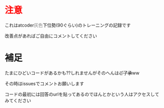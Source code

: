 #  <font color="Red">注意</font>
これはatcoder<font color="Gray">灰色</font>下位勢(90ぐらい)のトレーニングの記録です

改善点があればご自由にコメントしてください

# 補足
たまにひどいコードがあるかも??しれませんがそのへんは~~ご了承~~ww 

その時はissuesでコメントお願いします


コードの最初には回答のurlを貼ってあるのでほんとかという人はアクセスしてみてください


























































